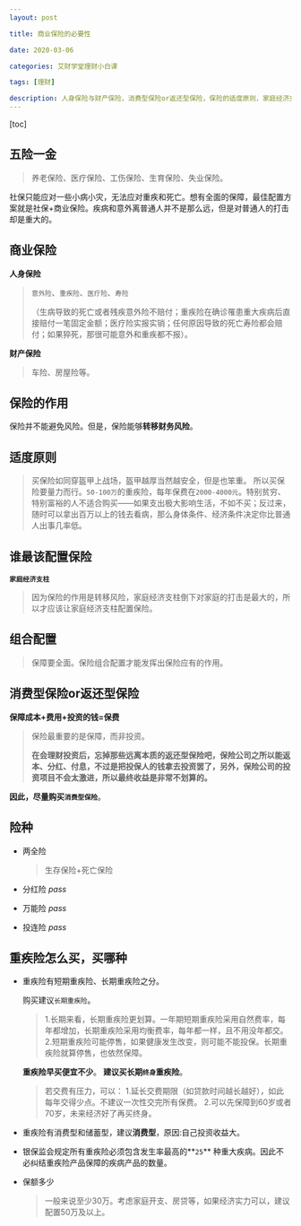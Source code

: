 ```yaml
---
layout: post

title: 商业保险的必要性

date: 2020-03-06

categories: 艾财学堂理财小白课

tags: [理财]

description: 人身保险与财产保险，消费型保险or返还型保险，保险的适度原则，家庭经济支柱配置保险，组合配置，保障成本+费用+投资的钱=保费。
---
```


[toc]

## 五险一金

> 养老保险、医疗保险、工伤保险、生育保险、失业保险。

社保只能应对一些小病小灾，无法应对重疾和死亡。想有全面的保障，最佳配置方案就是社保+商业保险。疾病和意外离普通人并不是那么远，但是对普通人的打击却是重大的。

## 商业保险

**人身保险**

> `意外险`、`重疾险`、`医疗险`、`寿险`
>
> （生病导致的死亡或者残疾意外险不赔付；重疾险在确诊罹患重大疾病后直接赔付一笔固定金额；医疗险实报实销；任何原因导致的死亡寿险都会赔付；如果猝死，那很可能意外和重疾都不报）。

**财产保险**

> 车险、房屋险等。

## 保险的作用

保险并不能避免风险。但是，保险能够**转移财务风险**。

## 适度原则

>买保险如同穿盔甲上战场，盔甲越厚当然越安全，但是也笨重。
>所以买保险要量力而行。`50-100万`的重疾险，每年保费在`2000-4000元`。特别贫穷、特别富裕的人不适合购买——如果支出极大影响生活，不如不买；反过来，随时可以拿出百万以上的钱去看病，那么身体条件、经济条件决定你比普通人出事几率低。

## 谁最该配置保险

**`家庭经济支柱`**

> 因为保险的作用是转移风险，家庭经济支柱倒下对家庭的打击是最大的，所以才应该让家庭经济支柱配置保险。

## 组合配置

> 保障要全面。保险组合配置才能发挥出保险应有的作用。

## 消费型保险or返还型保险

**保障成本+费用+投资的钱=保费**

> 保险最重要的是保障，而非投资。
>
> **在会理财投资后，忘掉那些远离本质的返还型保险吧，保险公司之所以能返本、分红、付息，不过是把投保人的钱拿去投资罢了，另外，保险公司的投资项目不会太激进，所以最终收益是非常不划算的。**

**因此，尽量购买`消费型保险`**。

## 险种

- 两全险 

  > 生存保险+死亡保险

- 分红险 *pass*

- 万能险 *pass*

- 投连险 *pass*

## 重疾险怎么买，买哪种

- 重疾险有短期重疾险、长期重疾险之分。

  购买建议`长期重疾险`。 

  > 1.长期来看，长期重疾险更划算。一年期短期重疾险采用自然费率，每年都增加，长期重疾险采用均衡费率，每年都一样，且不用没年都交。
  > 2.短期重疾险可能停售，如果健康发生改变，则可能不能投保。长期重疾险就算停售，也依然保障。

  **重疾险早买便宜不少**。
  **建议买长期`终身`重疾险**。

  > 若交费有压力，可以：
  > 1.延长交费期限（如贷款时间越长越好），如此每年交得少点。不建议一次性交完所有保费。
  > 2.可以先保障到60岁或者70岁，未来经济好了再买终身。

- 重疾险有消费型和储蓄型，建议**消费型**，原因:自己投资收益大。

- 银保监会规定所有重疾险必须包含发生率最高的**`25`** 种重大疾病。因此不必纠结重疾险产品保障的疾病产品的数量。

- 保额多少

  > 一般来说至少30万。考虑家庭开支、房贷等，如果经济实力可以，建议配置50万及以上。

